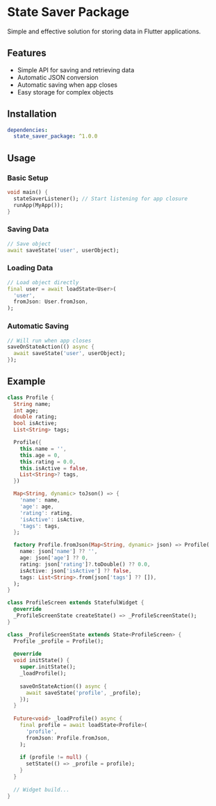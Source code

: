 # State Saver Package

Simple and effective solution for storing data in Flutter applications.

## Features

- Simple API for saving and retrieving data
- Automatic JSON conversion
- Automatic saving when app closes
- Easy storage for complex objects

## Installation

```yaml
dependencies:
  state_saver_package: ^1.0.0
```

## Usage

### Basic Setup

```dart
void main() {
  stateSaverListener(); // Start listening for app closure
  runApp(MyApp());
}
```

### Saving Data

```dart
// Save object
await saveState('user', userObject);
```

### Loading Data

```dart
// Load object directly
final user = await loadState<User>(
  'user',
  fromJson: User.fromJson,
);
```

### Automatic Saving

```dart
// Will run when app closes
saveOnStateAction(() async {
  await saveState('user', userObject);
});
```

## Example

```dart
class Profile {
  String name;
  int age;
  double rating;
  bool isActive;
  List<String> tags;

  Profile({
    this.name = '',
    this.age = 0,
    this.rating = 0.0,
    this.isActive = false,
    List<String>? tags,
  })

  Map<String, dynamic> toJson() => {
    'name': name,
    'age': age,
    'rating': rating,
    'isActive': isActive,
    'tags': tags,
  };

  factory Profile.fromJson(Map<String, dynamic> json) => Profile(
    name: json['name'] ?? '',
    age: json['age'] ?? 0,
    rating: json['rating']?.toDouble() ?? 0.0,
    isActive: json['isActive'] ?? false,
    tags: List<String>.from(json['tags'] ?? []),
  );
}

class ProfileScreen extends StatefulWidget {
  @override
  _ProfileScreenState createState() => _ProfileScreenState();
}

class _ProfileScreenState extends State<ProfileScreen> {
  Profile _profile = Profile();
  
  @override
  void initState() {
    super.initState();
    _loadProfile();
    
    saveOnStateAction(() async {
      await saveState('profile', _profile);
    });
  }
  
  Future<void> _loadProfile() async {
    final profile = await loadState<Profile>(
      'profile',
      fromJson: Profile.fromJson,
    );
    
    if (profile != null) {
      setState(() => _profile = profile);
    }
  }
  
  // Widget build...
}
```
